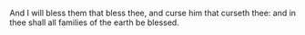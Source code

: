 And I will bless them that bless thee, and curse him that curseth thee: and in thee shall all families of the earth be blessed.
